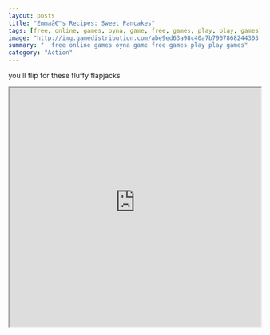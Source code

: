 ```yaml
---
layout: posts
title: "Emmaâ€™s Recipes: Sweet Pancakes"
tags: [free, online, games, oyna, game, free, games, play, play, games]
image: "http://img.gamedistribution.com/abe9ed63a98c40a7b7907868244303f8.jpg"
summary: "  free online games oyna game free games play play games"
category: "Action"
---
```


you ll flip for these fluffy flapjacks

<iframe width="100%" height="480px;" src="http://flash.gamedistribution.com?game=abe9ed63a98c40a7b7907868244303f8"></iframe>